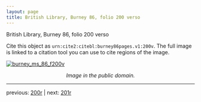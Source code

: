 ```yaml
---
layout: page
title: British Library, Burney 86, folio 200 verso
---
```


British Library, Burney 86, folio 200 verso

Cite this object as `urn:cite2:citebl:burney86pages.v1:200v`.  The full image is linked to a citation tool you can use to cite regions of the image.

[![burney_ms_86_f200v](http://www.homermultitext.org/iipsrv?IIIF=/project/homer/pyramidal/deepzoom/citebl/burney86imgs/v1/burney_ms_86_f200v.tif/full/800,/0/default.jpg)](http://www.homermultitext.org/ict2/?urn=urn:cite2:citebl:burney86imgs.v1:burney_ms_86_f200v) 

<p style="text-align: center; font-style: italic;">Image in the public domain.</p>

---

previous: [200r](../200r/) | next: [201r](../201r/)